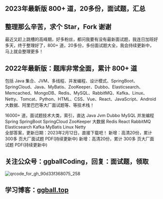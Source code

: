 
## 2023年最新版 800+ 道，20多份，面试题，汇总
## 整理那么辛苦，求个 Star，Fork 谢谢
最近又赶上跳槽的高峰期，好多粉丝，都问我要有没有最新面试题，我连日加班好多天，终于整理好了，800+ 道，20多份，多份面试题大全，我会持续更新中，马上就会整理更多！

## 2022年最新版：题库非常全面，累计 800+ 道
包括 Java 集合、JVM、多线程、并发编程、设计模式、SpringBoot、SpringCloud、Java、MyBatis、ZooKeeper、Dubbo、Elasticsearch、Memcached、MongoDB、Redis、MySQL、RabbitMQ、Kafka、Linux、Netty、Tomcat、Python、HTML、CSS、Vue、React、JavaScript、Android 大数据、阿里巴巴等大厂面试题等、等技术栈！

16000+ 道，面试题技术大类，索引，直达
Java   Jvm    Dubbo  MySQL  并发编程
Spring SpringBoot SpringCloud    ZooKeeper  大数据
Redis  React  RabbitMQ   Elasticsearch  Kafka
MyBatis    Linux     Netty  
全部答案，更新日期：2023年2月12日，直接下载吧！
新增：高清20份，累计 300多 页大厂面试题 PDF(持续更新中)
新增：高清20份，累计 300多 页大厂面试题 PDF(持续更新中)

## 关注公众号：ggballCoding，回复：面试题，领取


![qrcode_for_gh_90d33f368075_258](https://img.ggball.top/picGo/qrcode_for_gh_90d33f368075_258.jpg)
## 学习博客：[ggball.top](https://ggball.top/)






